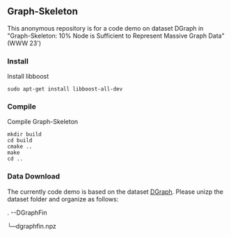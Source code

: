 ## Graph-Skeleton

This anonymous repository is for a code demo on dataset DGraph in  "Graph-Skeleton: 10% Node is Sufficient to Represent Massive Graph Data" (WWW 23')



### Install

Install libboost

```shell
sudo apt-get install libboost-all-dev
```

### Compile

Compile Graph-Skeleton

```shell
mkdir build
cd build
cmake ..
make
cd ..
```

### Data Download

The currently code demo is based on the dataset [DGraph](https://dgraph.xinye.com/dataset). Please unizp the dataset folder and organize as follows:

.
--DGraphFin

   └─dgraphfin.npz
